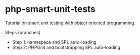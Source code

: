 php-smart-unit-tests
====================

Tutorial on smart unit testing with object oriented programming.

Steps (branches)

* Step 1: namespace and SPL auto-loading
* Step 2: PHPUnit and bootstrapping SPL auto-loading
